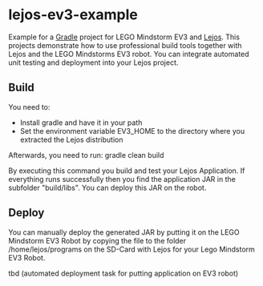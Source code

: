 # lejos-ev3-example
Example for a [Gradle](http://gradle.org/) project for LEGO Mindstorm EV3 and [Lejos](http://www.lejos.org/). This projects demonstrate how to use professional build tools together with Lejos and the LEGO Mindstorms EV3 robot. You can integrate automated unit testing and deployment into your Lejos project.

## Build 
You need to:
* Install gradle and have it in your path
* Set the environment variable EV3_HOME to the directory where you extracted the Lejos distribution

Afterwards, you need to run:
gradle clean build

By executing this command you build and test your Lejos Application. If everything runs successfully then you find the application JAR in the subfolder "build/libs".
You can deploy this JAR on the robot.


## Deploy 
You can manually deploy the generated JAR by putting it on the LEGO Mindstorm EV3 Robot by copying the file to the folder /home/lejos/programs on the SD-Card with Lejos for your Lego Mindstorm EV3 Robot.

tbd (automated deployment task for putting application on EV3 robot)
